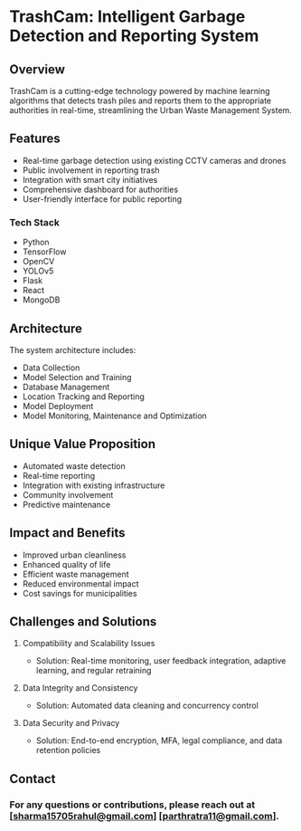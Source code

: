 # TrashCam: Intelligent Garbage Detection and Reporting System

## Overview

TrashCam is a cutting-edge technology powered by machine learning algorithms that detects trash piles and reports them to the appropriate authorities in real-time, streamlining the Urban Waste Management System. 


## Features

- Real-time garbage detection using existing CCTV cameras and drones
- Public involvement in reporting trash
- Integration with smart city initiatives
- Comprehensive dashboard for authorities
- User-friendly interface for public reporting



### Tech Stack

- Python
- TensorFlow
- OpenCV
- YOLOv5
- Flask
- React
- MongoDB

## Architecture

The system architecture includes:

- Data Collection
- Model Selection and Training
- Database Management
- Location Tracking and Reporting 
- Model Deployment 
- Model Monitoring, Maintenance and Optimization

## Unique Value Proposition

- Automated waste detection
- Real-time reporting
- Integration with existing infrastructure
- Community involvement
- Predictive maintenance

## Impact and Benefits

- Improved urban cleanliness
- Enhanced quality of life
- Efficient waste management
- Reduced environmental impact
- Cost savings for municipalities

## Challenges and Solutions

1. Compatibility and Scalability Issues
   - Solution: Real-time monitoring, user feedback integration, adaptive learning, and regular retraining

2. Data Integrity and Consistency
   - Solution: Automated data cleaning and concurrency control

3. Data Security and Privacy
   - Solution: End-to-end encryption, MFA, legal compliance, and data retention policies





## Contact

### For any questions or contributions, please reach out at [sharma15705rahul@gmail.com] [parthratra11@gmail.com].
